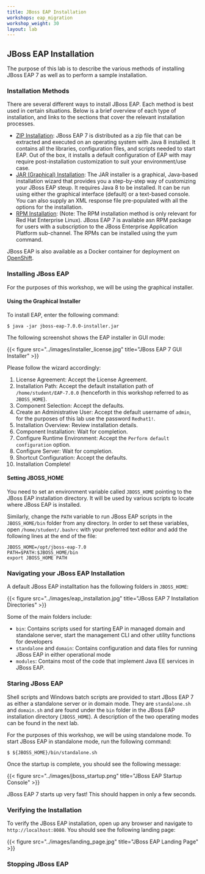 ```yaml
---
title: JBoss EAP Installation
workshops: eap_migration
workshop_weight: 30
layout: lab
---
```


## JBoss EAP Installation

The purpose of this lab is to describe the various methods of installing JBoss EAP 7 as well as to perform a sample installation.

### Installation Methods

There are several different ways to install JBoss EAP. Each method is best used in certain situations. Below is a brief overview of each type of installation, and links to the sections that cover the relevant installation processes.

- [ZIP Installation][zip]:  JBoss EAP 7 is distributed as a zip file that can be extracted and executed on an operating system with Java 8 installed. It contains all the libraries, configuration files, and scripts needed to start EAP. Out of the box, it installs a default configuration of EAP with may require post-installation customization to suit your environment/use case.
- [JAR (Graphical) Installation][jar]: The JAR installer is a graphical, Java-based installation wizard that provides you a step-by-step way of customizing your JBoss EAP steup. It requires Java 8 to be installed. It can be run using either the graphical interface (default) or a text-based console. You can also supply an XML response file pre-populated with all the options for the installation.
- [RPM Installation][rpm]: (Note: The RPM installation method is only relevant for Red Hat Enterprise Linux). JBoss EAP 7 is available asn RPM package for users with a subscription to the JBoss Enterprise Application Platform sub-channel. The RPMs can be installed using the yum command.

JBoss EAP is also available as a Docker container for deployment on [OpenShift][xpaas].

### Installing JBoss EAP

For the purposes of this workshop, we will be using the graphical installer.

#### Using the Graphical Installer
To install EAP, enter the following command:

```
$ java -jar jboss-eap-7.0.0-installer.jar
```
The following screenshot shows the EAP installer in GUI mode:

{{< figure src="../images/installer_license.jpg" title="JBoss EAP 7 GUI Installer" >}}

Please follow the wizard accordingly:

1. License Agreement: Accept the License Agreement.
2. Installation Path: Accept the default installation path of `/home/student/EAP-7.0.0` (henceforth in this workshop referred to as `JBOSS_HOME`).
3. Component Selection: Accept the defaults.
4. Create an Administrative User: Accept the default username of `admin`, for the purposes of this lab use the password `Redhat1!`.
5. Installation Overview: Review installation details.
6. Component Installation: Wait for completion.
7. Configure Runtime Environment: Accept the `Perform default configuration` option.
8. Configure Server: Wait for completion.
9. Shortcut Configuration: Accept the defaults.
10. Installation Complete!

#### Setting JBOSS_HOME

You need to set an environment variable called `JBOSS_HOME` pointing to the JBoss EAP
installation directory. It will be used by various scripts to locate where JBoss EAP is installed.

Similarly, change the `PATH` variable to run JBoss EAP scripts in the `JBOSS_HOME/bin` folder
from any directory. In order to set these variables, open `/home/student/.bashrc`
with your preferred text editor and add the following lines at the end of the file:

```
JBOSS_HOME=/opt/jboss-eap-7.0
PATH=$PATH:$JBOSS_HOME/bin
export JBOSS_HOME PATH
```

### Navigating your JBoss EAP Installation

A default JBoss EAP installtation has the following folders in `JBOSS_HOME`:

{{< figure src="../images/eap_installation.jpg" title="JBoss EAP 7 Installation Directories" >}}

Some of the main folders include:
- `bin`: Contains scripts used for starting EAP in managed domain and standalone server, start
the management CLI and other utility functions for developers
- `standalone` and `domain`: Contains configuration and data files for running JBoss EAP in either operational mode
- `modules`: Contains most of the code that implement Java EE services in JBoss EAP.

### Staring JBoss EAP
Shell scripts and Windows batch scripts are provided to start JBoss EAP 7 as either a standalone
server or in domain mode. They are `standalone.sh` and `domain.sh` and are found under the
`bin` folder in the JBoss EAP installation directory (`JBOSS_HOME`). A description of the two operating modes can be found in the next lab.

For the purposes of this workshop, we will be using standalone mode. To start JBoss EAP in standalone mode, run the following command:

```
$ ${JBOSS_HOME}/bin/standalone.sh
```
Once the startup is complete, you should see the following message:

{{< figure src="../images/jboss_startup.png" title="JBoss EAP Startup Console" >}}

JBoss EAP 7 starts up very fast! This should happen in only a few seconds.

### Verifying the Installation

To verify the JBoss EAP installation, open up any browser and navigate to `http://localhost:8080`. You should see the following landing page:

{{< figure src="../images/landing_page.jpg" title="JBoss EAP Landing Page" >}}

### Stopping JBoss EAP

[zip]: https://access.redhat.com/documentation/en-us/red_hat_jboss_enterprise_application_platform/7.0/html/installation_guide/installing_jboss_eap#zip_installation
[jar]: https://access.redhat.com/documentation/en-us/red_hat_jboss_enterprise_application_platform/7.0/html/installation_guide/installing_jboss_eap#installer_installation
[rpm]: https://access.redhat.com/documentation/en-us/red_hat_jboss_enterprise_application_platform/7.0/html/installation_guide/installing_jboss_eap#rpm_installation
[xpaas]: https://www.openshift.com/container-platform/middleware-services.html
